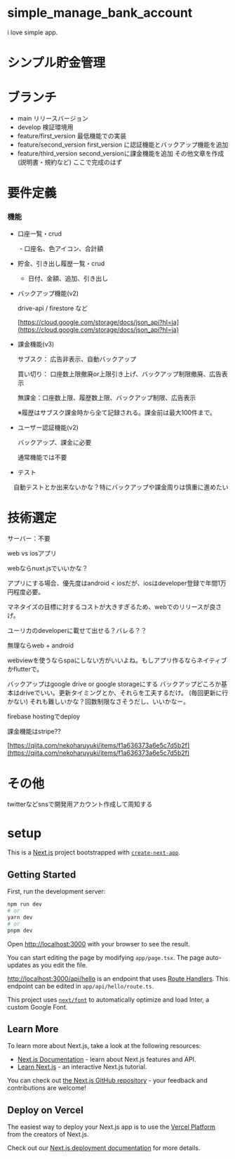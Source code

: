 # simple_manage_bank_account
i love simple app.

# シンプル貯金管理

# ブランチ
- main
    リリースバージョン
- develop
    検証環境用
- feature/first_version
    最低機能での実装
- feature/second_version
    first_version に認証機能とバックアップ機能を追加
- feature/third_version
    second_versionに課金機能を追加
    その他文章を作成(説明書・規約など)
    ここで完成のはず

    
# 要件定義

### 機能

- 口座一覧・crud

　　- 口座名、色アイコン、合計額

- 貯金、引き出し履歴一覧・crud
    
    - 日付、金額、追加、引き出し
    
- バックアップ機能(v2)
    
    drive-api / firestore など
    
    [https://cloud.google.com/storage/docs/json_api?hl=ja](https://cloud.google.com/storage/docs/json_api?hl=ja)
    
- 課金機能(v3)
    
    サブスク： 広告非表示、自動バックアップ
    
    買い切り： 口座数上限撤廃or上限引き上げ、バックアップ制限撤廃、広告表示
    
    無課金：口座数上限、履歴数上限、バックアップ制限、広告表示
    
    ※履歴はサブスク課金時から全て記録される。課金前は最大100件まで。
    
- ユーザー認証機能(v2)
    
    バックアップ、課金に必要
    
    通常機能では不要
    

- テスト

　自動テストとか出来ないかな？特にバックアップや課金周りは慎重に進めたい

# 技術選定

サーバー：不要

web vs iosアプリ

webならnuxt.jsでいいかな？

アプリにする場合、優先度はandroid < iosだが、iosはdeveloper登録で年間1万円程度必要。

マネタイズの目標に対するコストが大きすぎるため、webでのリリースが良さげ。

ユーリカのdeveloperに載せて出せる？バレる？？

無理ならweb + android

webviewを使うならspaにしない方がいいよね。もしアプリ作るならネイティブかflutterで。

バックアップはgoogle drive or google storageにする
バックアップどころか基本はdriveでいい。更新タイミングとか、それらを工夫するだけ。
(毎回更新に行かない)
それも難しいかな？回数制限なさそうだし、いいかなー。


firebase hostingでdeploy

課金機能はstripe??

[https://qiita.com/nekoharuyuki/items/f1a636373a6e5c7d5b2f](https://qiita.com/nekoharuyuki/items/f1a636373a6e5c7d5b2f)

# その他

twitterなどsnsで開発用アカウント作成して周知する


# setup

This is a [Next.js](https://nextjs.org/) project bootstrapped with [`create-next-app`](https://github.com/vercel/next.js/tree/canary/packages/create-next-app).

## Getting Started

First, run the development server:

```bash
npm run dev
# or
yarn dev
# or
pnpm dev
```

Open [http://localhost:3000](http://localhost:3000) with your browser to see the result.

You can start editing the page by modifying `app/page.tsx`. The page auto-updates as you edit the file.

[http://localhost:3000/api/hello](http://localhost:3000/api/hello) is an endpoint that uses [Route Handlers](https://beta.nextjs.org/docs/routing/route-handlers). This endpoint can be edited in `app/api/hello/route.ts`.

This project uses [`next/font`](https://nextjs.org/docs/basic-features/font-optimization) to automatically optimize and load Inter, a custom Google Font.

## Learn More

To learn more about Next.js, take a look at the following resources:

- [Next.js Documentation](https://nextjs.org/docs) - learn about Next.js features and API.
- [Learn Next.js](https://nextjs.org/learn) - an interactive Next.js tutorial.

You can check out [the Next.js GitHub repository](https://github.com/vercel/next.js/) - your feedback and contributions are welcome!

## Deploy on Vercel

The easiest way to deploy your Next.js app is to use the [Vercel Platform](https://vercel.com/new?utm_medium=default-template&filter=next.js&utm_source=create-next-app&utm_campaign=create-next-app-readme) from the creators of Next.js.

Check out our [Next.js deployment documentation](https://nextjs.org/docs/deployment) for more details.
